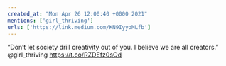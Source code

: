```yaml
---
created_at: "Mon Apr 26 12:00:40 +0000 2021"
mentions: ['girl_thriving']
urls: ['https://link.medium.com/KN9IyyoMLfb']
---
```


“Don’t let society drill creativity out of you. I believe we are all creators.” @girl_thriving https://t.co/RZDEfz0sOd